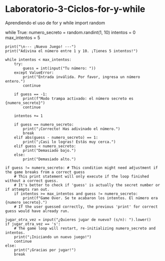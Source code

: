 # Laboratorio-3-Ciclos-for-y-while
Aprendiendo el uso de for y while
import random

while True:
    numero_secreto = random.randint(1, 10)
    intentos = 0
    max_intentos = 5

    print("\n--- ¡Nuevo Juego! ---")
    print("Adivina el número entre 1 y 10. ¡Tienes 5 intentos!")

    while intentos < max_intentos:
        try:
            guess = int(input("Tu número: "))
        except ValueError:
            print("Entrada inválida. Por favor, ingresa un número entero.")
            continue

        if guess == -1:
            print(f"Modo trampa activado: el número secreto es {numero_secreto}")
            continue

        intentos += 1

        if guess == numero_secreto:
            print("¡Correcto! Has adivinado el número.")
            break
        elif abs(guess - numero_secreto) == 1:
            print("¡Casi lo logras! Estás muy cerca.")
        elif guess < numero_secreto:
            print("Demasiado bajo.")
        else:
            print("Demasiado alto.")

    if guess != numero_secreto: # This condition might need adjustment if the game breaks from a correct guess
        # This print statement will only execute if the loop finished without a correct guess.
        # It's better to check if 'guess' is actually the secret number or if attempts ran out.
        if intentos >= max_intentos and guess != numero_secreto:
            print(f"Game Over. Se te acabaron los intentos. El número era {numero_secreto}.")
        # If the user guessed correctly, the previous 'print' for correct guess would have already run.
   
    jugar_otra_vez = input("¿Quieres jugar de nuevo? (s/n): ").lower()
    if jugar_otra_vez == 's':
        # The game loop will restart, re-initializing numero_secreto and intentos.
        print("¡Iniciando un nuevo juego!")
        continue
    else:
        print("¡Gracias por jugar!")
        break
